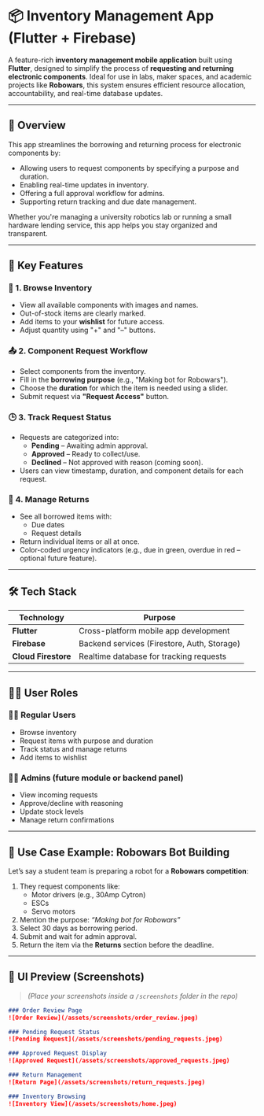 # 📦 Inventory Management App (Flutter + Firebase)

A feature-rich **inventory management mobile application** built using **Flutter**, designed to simplify the process of **requesting and returning electronic components**. Ideal for use in labs, maker spaces, and academic projects like **Robowars**, this system ensures efficient resource allocation, accountability, and real-time database updates.

---

## 🚀 Overview

This app streamlines the borrowing and returning process for electronic components by:
- Allowing users to request components by specifying a purpose and duration.
- Enabling real-time updates in inventory.
- Offering a full approval workflow for admins.
- Supporting return tracking and due date management.

Whether you're managing a university robotics lab or running a small hardware lending service, this app helps you stay organized and transparent.

---

## 📱 Key Features

### 🔎 1. Browse Inventory
- View all available components with images and names.
- Out-of-stock items are clearly marked.
- Add items to your **wishlist** for future access.
- Adjust quantity using "+" and "–" buttons.

### 📤 2. Component Request Workflow
- Select components from the inventory.
- Fill in the **borrowing purpose** (e.g., "Making bot for Robowars").
- Choose the **duration** for which the item is needed using a slider.
- Submit request via **"Request Access"** button.

### 🕒 3. Track Request Status
- Requests are categorized into:
  - **Pending** – Awaiting admin approval.
  - **Approved** – Ready to collect/use.
  - **Declined** – Not approved with reason (coming soon).
- Users can view timestamp, duration, and component details for each request.

### 🔁 4. Manage Returns
- See all borrowed items with:
  - Due dates
  - Request details
- Return individual items or all at once.
- Color-coded urgency indicators (e.g., due in green, overdue in red – optional future feature).

---

## 🛠️ Tech Stack

| Technology      | Purpose                                  |
|-----------------|-------------------------------------------|
| **Flutter**     | Cross-platform mobile app development     |
| **Firebase**    | Backend services (Firestore, Auth, Storage) |
| **Cloud Firestore** | Realtime database for tracking requests |

---

## 🧑‍💼 User Roles

### 👨‍🔬 Regular Users
- Browse inventory
- Request items with purpose and duration
- Track status and manage returns
- Add items to wishlist

### 👨‍💻 Admins (future module or backend panel)
- View incoming requests
- Approve/decline with reasoning
- Update stock levels
- Manage return confirmations

---

## 🎯 Use Case Example: Robowars Bot Building

Let’s say a student team is preparing a robot for a **Robowars competition**:
1. They request components like:
   - Motor drivers (e.g., 30Amp Cytron)
   - ESCs
   - Servo motors
2. Mention the purpose: *“Making bot for Robowars”*
3. Select 30 days as borrowing period.
4. Submit and wait for admin approval.
5. Return the item via the **Returns** section before the deadline.

---

## 📸 UI Preview (Screenshots)

> *(Place your screenshots inside a `/screenshots` folder in the repo)*

```markdown
### Order Review Page
![Order Review](/assets/screenshots/order_review.jpeg)

### Pending Request Status
![Pending Request](/assets/screenshots/pending_requests.jpeg)

### Approved Request Display
![Approved Request](/assets/screenshots/approved_requests.jpeg)

### Return Management
![Return Page](/assets/screenshots/return_requests.jpeg)

### Inventory Browsing
![Inventory View](/assets/screenshots/home.jpeg)
